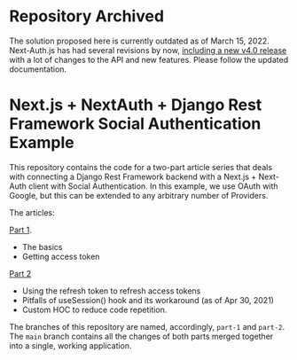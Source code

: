 # Repository Archived

The solution proposed here is currently outdated as of March 15, 2022. Next-Auth.js has had several revisions by now, [including a new v4.0 release](https://next-auth.js.org/getting-started/example) with a lot of changes to the API and new features. Please follow the updated documentation.

# Next.js + NextAuth + Django Rest Framework Social Authentication Example

This repository contains the code for a two-part article series that deals with connecting a Django Rest Framework backend with a Next.js + Next-Auth client with Social Authentication. In this example, we use OAuth with Google, but this can be extended to any arbitrary number of Providers.


The articles:

[Part 1](https://mahieyin-rahmun.medium.com/how-to-configure-social-authentication-in-a-next-js-next-auth-django-rest-framework-application-cb4c82be137).
- The basics
- Getting access token


[Part 2](https://mahieyin-rahmun.medium.com/part-2-how-to-configure-social-authentication-in-a-next-js-183984761e97)
- Using the refresh token to refresh access tokens
- Pitfalls of useSession() hook and its workaround (as of Apr 30, 2021)
- Custom HOC to reduce code repetition.

The branches of this repository are named, accordingly, `part-1` and `part-2`. The `main` branch contains all the changes of both parts merged together into a single, working application.
